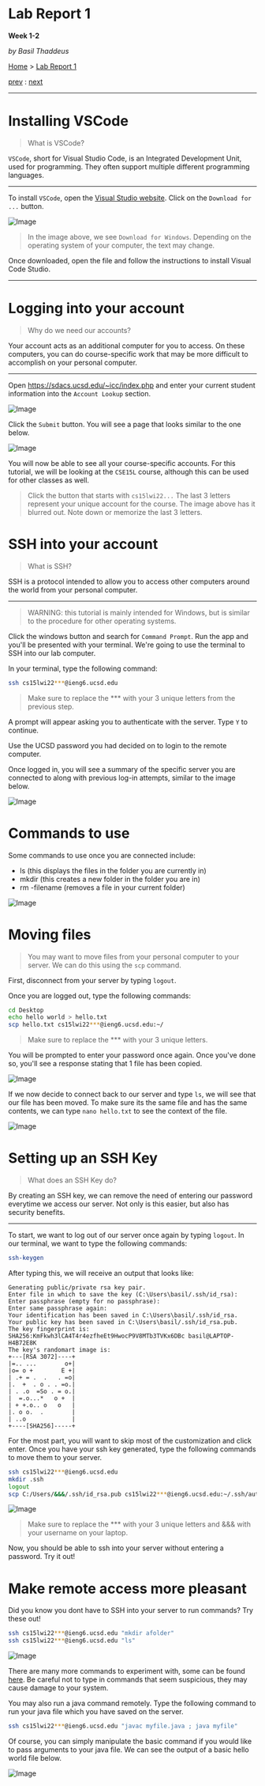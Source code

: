 # Lab Report 1
**Week 1-2**

*by Basil Thaddeus*

[Home](https://basilthaddeus.github.io/cse15l-lab-reports/) > [Lab Report 1](https://basilthaddeus.github.io/cse15l-lab-reports/lab-report-1-week-2.html)

[prev]() : [next](https://basilthaddeus.github.io/cse15l-lab-reports/lab-report-2-week-4.html)

---

# Installing VSCode

> What is VSCode?

`VSCode`, short for Visual Studio Code, is an Integrated Development Unit, used for programming. They often support multiple different programming languages.

---

To install `VSCode`, open the [Visual Studio website](https://code.visualstudio.com/). Click on the `Download for ...` button.

![Image](images/vscode.png)

> In the image above, we see `Download for Windows`. Depending on the operating system of your computer, the text may change.

Once downloaded, open the file and follow the instructions to install Visual Code Studio.

---

# Logging into your account

> Why do we need our accounts?

Your account acts as an additional computer for you to access. On these computers, you can do course-specific work that may be more difficult to accomplish on your personal computer.

---

Open https://sdacs.ucsd.edu/~icc/index.php and enter your current student information into the `Account Lookup` section.

![Image](images/account_lookup.png)

Click the `Submit` button. You will see a page that looks similar to the one 
below. 

![Image](images/account_results.png)

You will now be able to see all your course-specific accounts. For this tutorial, we will be looking at the `CSE15L` course, although this can be used for other classes as well.

> Click the button that starts with `cs15lwi22...` The last 3 letters represent your unique account for the course. The image above has it blurred out. Note down or memorize the last 3 letters.

# SSH into your account

> What is SSH?

SSH is a protocol intended to allow you to access other computers around the world from your personal computer.

---

> WARNING: this tutorial is mainly intended for Windows, but is similar to the procedure for other operating systems.

Click the windows button and search for `Command Prompt`. Run the app and you'll be presented with your terminal. We're going to use the terminal to SSH into our lab computer.

In your terminal, type the following command:

```bash
ssh cs15lwi22***@ieng6.ucsd.edu
```

> Make sure to replace the *** with your 3 unique letters from the previous step.

A prompt will appear asking you to authenticate with the server. Type `Y` to continue.

Use the UCSD password you had decided on to login to the remote computer.

Once logged in, you will see a summary of the specific server you are connected to along with previous log-in attempts, similar to the image below.

![Image](images/logged-in.png)

# Commands to use

Some commands to use once you are connected include:

* ls (this displays the files in the folder you are currently in)
* mkdir (this creates a new folder in the folder you are in)
* rm -filename (removes a file in your current folder)

![Image](images/commands.png)

# Moving files

> You may want to move files from your personal computer to your server. We can do this using the `scp` command.

First, disconnect from your server by typing `logout`.

Once you are logged out, type the following commands:

```bash
cd Desktop
echo hello world > hello.txt
scp hello.txt cs15lwi22***@ieng6.ucsd.edu:~/
```

> Make sure to replace the *** with your 3 unique letters.

You will be prompted to enter your password once again. Once you've done so, you'll see a response stating that 1 file has been copied.

![Image](images/file_copied.png)

If we now decide to connect back to our server and type `ls`, we will see that our file has been moved. To make sure its the same file and has the same contents, we can type `nano hello.txt` to see the context of the file.

![Image](images/server_ls.png)

# Setting up an SSH Key

> What does an SSH Key do?

By creating an SSH key, we can remove the need of entering our password everytime we access our server. Not only is this easier, but also has security benefits.

---

To start, we want to log out of our server once again by typing `logout`. In our terminal, we want to type the following commands:

```bash
ssh-keygen
```

After typing this, we will receive an output that looks like:

```
Generating public/private rsa key pair.
Enter file in which to save the key (C:\Users\basil/.ssh/id_rsa):
Enter passphrase (empty for no passphrase):
Enter same passphrase again:
Your identification has been saved in C:\Users\basil/.ssh/id_rsa.
Your public key has been saved in C:\Users\basil/.ssh/id_rsa.pub.
The key fingerprint is:
SHA256:KmFkwh3lCA4T4r4ezfheEt9HwocP9V8MTb3TVKx6DBc basil@LAPTOP-H4B72E8K
The key's randomart image is:
+---[RSA 3072]----+
|=.. ...        o+|
|o= o +        E +|
| .+ = .  .   . =o|
|.  +  . o . . =o.|
| . .o  =So . = o.|
|  =.o...*   o +  |
| + +.o.. o   o   |
|. o o.  .        |
| ..o             |
+----[SHA256]-----+
```

For the most part, you will want to skip most of the customization and click enter. Once you have your ssh key generated, type the following commands to move them to your server.

```bash
ssh cs15lwi22***@ieng6.ucsd.edu
mkdir .ssh
logout
scp C:/Users/&&&/.ssh/id_rsa.pub cs15lwi22***@ieng6.ucsd.edu:~/.ssh/authorized_keys
```

![Image](images/copy_ssh.png)

> Make sure to replace the *** with your 3 unique letters and &&& with your username on your laptop.

Now, you should be able to ssh into your server without entering a password. Try it out!

# Make remote access more pleasant

Did you know you dont have to SSH into your server to run commands? Try these out!

```bash
ssh cs15lwi22***@ieng6.ucsd.edu "mkdir afolder"
ssh cs15lwi22***@ieng6.ucsd.edu "ls"
```

![Image](images/remote_commands.png)

There are many more commands to experiment with, some can be found [here](https://www.educative.io/blog/bash-shell-command-cheat-sheet). Be careful not to type in commands that seem suspicious, they may cause damage to your system.

You may also run a java command remotely. Type the following command to run your java file which you have saved on the server.

```bash
ssh cs15lwi22***@ieng6.ucsd.edu "javac myfile.java ; java myfile"
```

Of course, you can simply manipulate the basic command if you would like to pass arguments to your java file. We can see the output of a basic hello world file below.

![Image](images/run_remote_file.png)